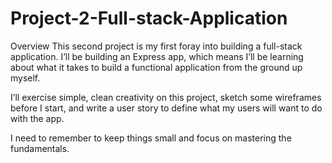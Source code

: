 # Project-2-Full-stack-Application

Overview
This second project is my first foray into building a full-stack application. I’ll be building an Express app, which means I’ll be learning about what it takes to build a functional application from the ground up myself.

I’ll exercise simple, clean creativity on this project, sketch some wireframes before I start, and write a user story to define what my users will want to do with the app.

I need to remember to keep things small and focus on mastering the fundamentals.
